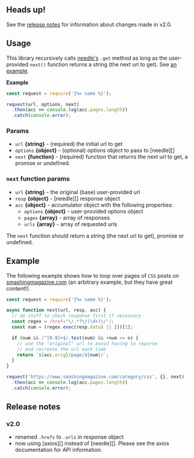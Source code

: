 ## Heads up!

See the [release notes](#release-notes) for information about changes made in v2.0.

## Usage

This library recursively calls [needle's](https://github.com/tomas/needle#needlemethod-url-data-options-callback--20x) `.get` method as long as the user-provided `next()` function returns a string (the next url to get). See [an example](#example).

**Example**

```js
const request = require('{%= name %}');

request(url, options, next)
  .then(acc => console.log(acc.pages.length))
  .catch(console.error);
```

### Params

- `url` **{string}** - (required) the initial url to get
- `options` **{object}** - (optional) options object to pass to [needle][]
- `next` **{function}** - (required) function that returns the next url to get, a promise or undefined.

### `next` function params

- `url` **{string}** - the original (base) user-provided url
- `resp` **{object}** - [needle][] response object
- `acc` **{object}** - accumulator object with the following properties:
  * `options` **{object}** - user-provided options object
  * `pages` **{array}** - array of responses
  * `urls` **{array}** - array of requested urls 

The `next` function should return a string (the next url to get), promise or undefined. 


## Example

The following example shows how to loop over pages of `CSS` posts on [smashingmagazine.com](https://www.smashingmagazine.com/category/css) (an arbitrary example, but they have great content!).

```js
const request = require('{%= name %}');

async function next(url, resp, acc) {
  // do stuff to check response first if necessary
  const regex = /href="\/.*?\/(\d+)\/"/;
  const num = (regex.exec(resp.data) || [])[1];

  if (num && /^[0-9]+$/.test(num) && +num <= n) {
    // use the "original" url to avoid having to reparse
    // and recreate the url each time
    return `${acc.orig}/page/${num}/`;
  }
}

request('https://www.smashingmagazine.com/category/css', {}, next)
  .then(acc => console.log(acc.pages.length))
  .catch(console.error);
```

## Release notes

### v2.0

- renamed `.hrefs` to `.urls` in response object
- now using [axios][] instead of [needle][]. Please see the axios documentation for API information.